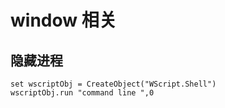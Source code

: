 # window 相关

## 隐藏进程

```vbs
set wscriptObj = CreateObject("WScript.Shell")
wscriptObj.run "command line ",0

```